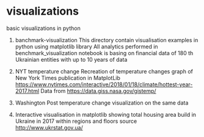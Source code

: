 # visualizations
basic visualizations in python

1) banchmark-visualization
This directory contain visualisation examples in python using matplotlib library
All analytics performed in benchmark_visualization notebook is basing on financial data of 180 th Ukrainian entities with up to 10 years of data 

2) NYT temperature change
Recreation of temperature changes graph of New York Times publication in MatplotLib https://www.nytimes.com/interactive/2018/01/18/climate/hottest-year-2017.html 
Data from https://data.giss.nasa.gov/gistemp/

3) Washington Post temperature change visualization on the same data

4) Interactive visualisation in matplotlib showing total housing area build in Ukraine in 2017 within regions and floors
source http://www.ukrstat.gov.ua/
